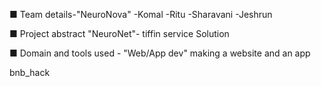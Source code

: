 ■ Team details-"NeuroNova"
-Komal
-Ritu
-Sharavani
-Jeshrun

■ Project abstract
"NeuroNet"- tiffin service Solution

■ Domain and tools used - "Web/App dev"
making a website and an app


bnb_hack
